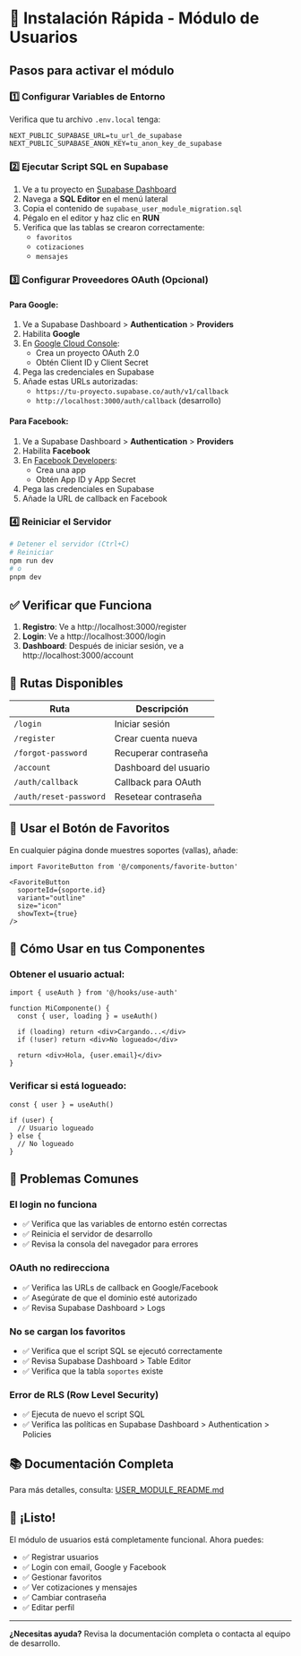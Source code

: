 # 🚀 Instalación Rápida - Módulo de Usuarios

## Pasos para activar el módulo

### 1️⃣ Configurar Variables de Entorno

Verifica que tu archivo `.env.local` tenga:

```env
NEXT_PUBLIC_SUPABASE_URL=tu_url_de_supabase
NEXT_PUBLIC_SUPABASE_ANON_KEY=tu_anon_key_de_supabase
```

### 2️⃣ Ejecutar Script SQL en Supabase

1. Ve a tu proyecto en [Supabase Dashboard](https://supabase.com/dashboard)
2. Navega a **SQL Editor** en el menú lateral
3. Copia el contenido de `supabase_user_module_migration.sql`
4. Pégalo en el editor y haz clic en **RUN**
5. Verifica que las tablas se crearon correctamente:
   - `favoritos`
   - `cotizaciones`
   - `mensajes`

### 3️⃣ Configurar Proveedores OAuth (Opcional)

#### Para Google:

1. Ve a Supabase Dashboard > **Authentication** > **Providers**
2. Habilita **Google**
3. En [Google Cloud Console](https://console.cloud.google.com/):
   - Crea un proyecto OAuth 2.0
   - Obtén Client ID y Client Secret
4. Pega las credenciales en Supabase
5. Añade estas URLs autorizadas:
   - `https://tu-proyecto.supabase.co/auth/v1/callback`
   - `http://localhost:3000/auth/callback` (desarrollo)

#### Para Facebook:

1. Ve a Supabase Dashboard > **Authentication** > **Providers**
2. Habilita **Facebook**
3. En [Facebook Developers](https://developers.facebook.com/):
   - Crea una app
   - Obtén App ID y App Secret
4. Pega las credenciales en Supabase
5. Añade la URL de callback en Facebook

### 4️⃣ Reiniciar el Servidor

```bash
# Detener el servidor (Ctrl+C)
# Reiniciar
npm run dev
# o
pnpm dev
```

## ✅ Verificar que Funciona

1. **Registro**: Ve a http://localhost:3000/register
2. **Login**: Ve a http://localhost:3000/login
3. **Dashboard**: Después de iniciar sesión, ve a http://localhost:3000/account

## 🎯 Rutas Disponibles

| Ruta | Descripción |
|------|-------------|
| `/login` | Iniciar sesión |
| `/register` | Crear cuenta nueva |
| `/forgot-password` | Recuperar contraseña |
| `/account` | Dashboard del usuario |
| `/auth/callback` | Callback para OAuth |
| `/auth/reset-password` | Resetear contraseña |

## 🔧 Usar el Botón de Favoritos

En cualquier página donde muestres soportes (vallas), añade:

```tsx
import FavoriteButton from '@/components/favorite-button'

<FavoriteButton 
  soporteId={soporte.id}
  variant="outline"
  size="icon"
  showText={true}
/>
```

## 📱 Cómo Usar en tus Componentes

### Obtener el usuario actual:

```tsx
import { useAuth } from '@/hooks/use-auth'

function MiComponente() {
  const { user, loading } = useAuth()
  
  if (loading) return <div>Cargando...</div>
  if (!user) return <div>No logueado</div>
  
  return <div>Hola, {user.email}</div>
}
```

### Verificar si está logueado:

```tsx
const { user } = useAuth()

if (user) {
  // Usuario logueado
} else {
  // No logueado
}
```

## 🐛 Problemas Comunes

### El login no funciona
- ✅ Verifica que las variables de entorno estén correctas
- ✅ Reinicia el servidor de desarrollo
- ✅ Revisa la consola del navegador para errores

### OAuth no redirecciona
- ✅ Verifica las URLs de callback en Google/Facebook
- ✅ Asegúrate de que el dominio esté autorizado
- ✅ Revisa Supabase Dashboard > Logs

### No se cargan los favoritos
- ✅ Verifica que el script SQL se ejecutó correctamente
- ✅ Revisa Supabase Dashboard > Table Editor
- ✅ Verifica que la tabla `soportes` existe

### Error de RLS (Row Level Security)
- ✅ Ejecuta de nuevo el script SQL
- ✅ Verifica las políticas en Supabase Dashboard > Authentication > Policies

## 📚 Documentación Completa

Para más detalles, consulta: [USER_MODULE_README.md](./USER_MODULE_README.md)

## 🎉 ¡Listo!

El módulo de usuarios está completamente funcional. Ahora puedes:
- ✅ Registrar usuarios
- ✅ Login con email, Google y Facebook
- ✅ Gestionar favoritos
- ✅ Ver cotizaciones y mensajes
- ✅ Cambiar contraseña
- ✅ Editar perfil

---

**¿Necesitas ayuda?** Revisa la documentación completa o contacta al equipo de desarrollo.

